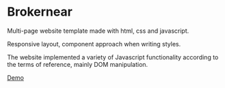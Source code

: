 # Brokernear
Multi-page website template made with html, css and javascript.

Responsive layout, component approach when writing styles.

The website implemented a variety of Javascript functionality according to the terms of reference, mainly DOM manipulation.

[Demo](https://redhatdevn16.github.io/brokernear/)
